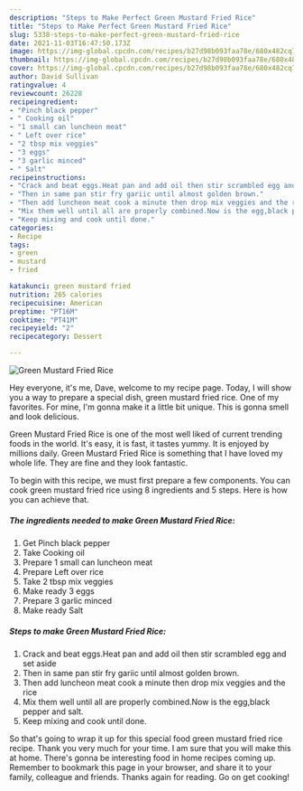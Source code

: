 ```yaml
---
description: "Steps to Make Perfect Green Mustard Fried Rice"
title: "Steps to Make Perfect Green Mustard Fried Rice"
slug: 5338-steps-to-make-perfect-green-mustard-fried-rice
date: 2021-11-03T16:47:50.173Z
image: https://img-global.cpcdn.com/recipes/b27d98b093faa78e/680x482cq70/green-mustard-fried-rice-recipe-main-photo.jpg
thumbnail: https://img-global.cpcdn.com/recipes/b27d98b093faa78e/680x482cq70/green-mustard-fried-rice-recipe-main-photo.jpg
cover: https://img-global.cpcdn.com/recipes/b27d98b093faa78e/680x482cq70/green-mustard-fried-rice-recipe-main-photo.jpg
author: David Sullivan
ratingvalue: 4
reviewcount: 26228
recipeingredient:
- "Pinch black pepper"
- " Cooking oil"
- "1 small can luncheon meat"
- " Left over rice"
- "2 tbsp mix veggies"
- "3 eggs"
- "3 garlic minced"
- " Salt"
recipeinstructions:
- "Crack and beat eggs.Heat pan and add oil then stir scrambled egg and set aside"
- "Then in same pan stir fry gariic until almost golden brown."
- "Then add luncheon meat cook a minute then drop mix veggies and the rice"
- "Mix them well until all are properly combined.Now is the egg,black pepper and salt."
- "Keep mixing and cook until done."
categories:
- Recipe
tags:
- green
- mustard
- fried

katakunci: green mustard fried 
nutrition: 265 calories
recipecuisine: American
preptime: "PT16M"
cooktime: "PT41M"
recipeyield: "2"
recipecategory: Dessert

---
```



![Green Mustard Fried Rice](https://img-global.cpcdn.com/recipes/b27d98b093faa78e/680x482cq70/green-mustard-fried-rice-recipe-main-photo.jpg)

Hey everyone, it's me, Dave, welcome to my recipe page. Today, I will show you a way to prepare a special dish, green mustard fried rice. One of my favorites. For mine, I'm gonna make it a little bit unique. This is gonna smell and look delicious.



Green Mustard Fried Rice is one of the most well liked of current trending foods in the world. It's easy, it is fast, it tastes yummy. It is enjoyed by millions daily. Green Mustard Fried Rice is something that I have loved my whole life. They are fine and they look fantastic.


To begin with this recipe, we must first prepare a few components. You can cook green mustard fried rice using 8 ingredients and 5 steps. Here is how you can achieve that.

<!--inarticleads1-->

##### The ingredients needed to make Green Mustard Fried Rice:

1. Get Pinch black pepper
1. Take  Cooking oil
1. Prepare 1 small can luncheon meat
1. Prepare  Left over rice
1. Take 2 tbsp mix veggies
1. Make ready 3 eggs
1. Prepare 3 garlic minced
1. Make ready  Salt




<!--inarticleads2-->

##### Steps to make Green Mustard Fried Rice:

1. Crack and beat eggs.Heat pan and add oil then stir scrambled egg and set aside
1. Then in same pan stir fry gariic until almost golden brown.
1. Then add luncheon meat cook a minute then drop mix veggies and the rice
1. Mix them well until all are properly combined.Now is the egg,black pepper and salt.
1. Keep mixing and cook until done.




So that's going to wrap it up for this special food green mustard fried rice recipe. Thank you very much for your time. I am sure that you will make this at home. There's gonna be interesting food in home recipes coming up. Remember to bookmark this page in your browser, and share it to your family, colleague and friends. Thanks again for reading. Go on get cooking!
